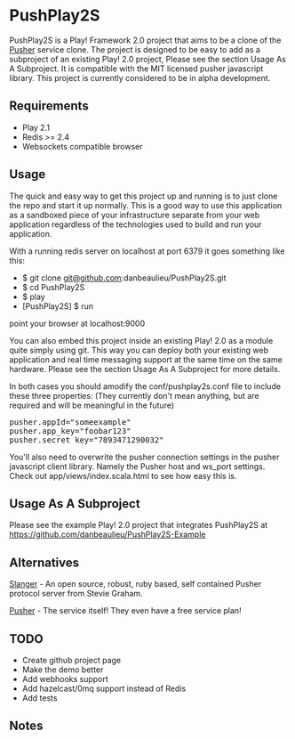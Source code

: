 # PushPlay2S

PushPlay2S is a Play! Framework 2.0 project that aims to be a clone of the <a href="http://www.pusher.com">Pusher</a> service clone. The project is designed to be easy to add as a subproject of an existing Play! 2.0 project, Please see the section Usage As A Subproject. It is compatible with the MIT licensed pusher javascript library. 
This project is currently considered to be in alpha development. 

## Requirements

- Play 2.1
- Redis >= 2.4
- Websockets compatible browser

## Usage

The quick and easy way to get this project up and running is to just clone the repo and start it up normally. This is a good way to use this application as a sandboxed piece of your infrastructure separate from your web application regardless of the technologies used to build and run your application. 

With a running redis server on localhost at port 6379 it goes something like this:

- $ git clone git@github.com:danbeaulieu/PushPlay2S.git
- $ cd PushPlay2S
- $ play
- [PushPlay2S] $ run

point your browser at localhost:9000

You can also embed this project inside an existing Play! 2.0 as a module quite simply using git. This way you can deploy both your existing web application and real time messaging support at the same time on the same hardware. Please see the section Usage As A Subproject for more details.

In both cases you should amodify the conf/pushplay2s.conf file to include these three properties:
(They currently don't mean anything, but are required and will be meaningful in the future)
<pre>
pusher.appId="someexample"
pusher.app_key="foobar123"
pusher.secret_key="7893471290032"
</pre>

You'll also need to overwrite the pusher connection settings in the pusher javascript client library. Namely the Pusher host and ws_port settings. Check out app/views/index.scala.html to see how easy this is.

## Usage As A Subproject

Please see the example Play! 2.0 project that integrates PushPlay2S at https://github.com/danbeaulieu/PushPlay2S-Example

## Alternatives

<a href="https://github.com/stevegraham/slanger">Slanger</a> - An open source, robust, ruby based, self contained Pusher protocol server from Stevie Graham.

<a href="http://pusher.com">Pusher</a> - The service itself! They even have a free service plan!

## TODO

- Create github project page
- Make the demo better
- Add webhooks support
- Add hazelcast/0mq support instead of Redis
- Add tests

## Notes

